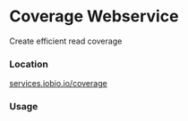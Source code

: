 # Coverage Webservice
Create efficient read coverage

### Location
[services.iobio.io/coverage](http://services.iobio.io/coverage)

### Usage
